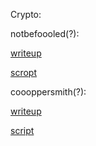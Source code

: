 Crypto:

notbefoooled(?):

[writeup](notbefoooled/README.md)

[scropt](notbefoooled/solve.py)

coooppersmith(?):

[writeup](coooppersmith/README.md)

[script](coooppersmith/solve.py)
